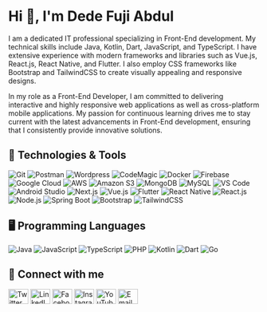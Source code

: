 <!-- <h1>Hi 👋, I'm Dede Fuji Abdul</h1>
I am a dedicated IT professional with a strong specialization in Front-End development. My technical proficiency encompasses a range of programming languages including Java, Kotlin, Dart, JavaScript, and TypeScript. I possess extensive experience in utilizing modern frameworks and libraries such as Vue.js, React.js, React Native, and Flutter. Additionally, I am adept in employing CSS frameworks like Bootstrap and TailwindCSS to create visually appealing and responsive designs.

In my role as a Front-End Developer, I am committed to delivering interactive and highly responsive web applications as well as cross-platform mobile applications. My passion for continuous learning drives me to stay current with the latest advancements in Front-End development, ensuring that I consistently provide innovative solutions.

## 🔧 Technologies & Tools
![](https://img.shields.io/badge/Git-informational?style=flat&logo=git&logoColor=white&color=6aa6f8)
![](https://img.shields.io/badge/Postman-informational?style=flat&logo=postman&logoColor=white&color=6aa6f8)
![](https://img.shields.io/badge/Wordpress-informational?style=flat&logo=wordpress&logoColor=white&color=6aa6f8)
![](https://img.shields.io/badge/CodeMagic-informational?style=flat&logo=codemagic&logoColor=white&color=6aa6f8)
![](https://img.shields.io/badge/Docker-informational?style=flat&logo=docker&logoColor=white&color=6aa6f8)
![](https://img.shields.io/badge/Firebase-informational?style=flat&logo=firebase&logoColor=white&color=6aa6f8)
![](https://img.shields.io/badge/Google_Cloud-informational?style=flat&logo=googlecloud&logoColor=white&color=6aa6f8)
![](https://img.shields.io/badge/AWS-informational?style=flat&logo=amazonaws&logoColor=white&color=6aa6f8)
![](https://img.shields.io/badge/Amazon_S3-informational?style=flat&logo=amazons3&logoColor=white&color=6aa6f8)
![](https://img.shields.io/badge/MongoDB-informational?style=flat&logo=mongodb&logoColor=white&color=6aa6f8)
![](https://img.shields.io/badge/MySQL-informational?style=flat&logo=mysql&logoColor=white&color=6aa6f8)
![](https://img.shields.io/badge/VS_Code-informational?style=flat&logo=visual-studio-code&logoColor=white&color=6aa6f8)
![](https://img.shields.io/badge/Android-Studio?style=flat&logo=android-studio&logoColor=white&color=6aa6f8)
![](https://img.shields.io/badge/Next.Js-informational?style=flat&logo=next.js&logoColor=white&color=6aa6f8)
![](https://img.shields.io/badge/Vue.Js-informational?style=flat&logo=vue.js&logoColor=white&color=6aa6f8)
![](https://img.shields.io/badge/Flutter-informational?style=flat&logo=flutter&logoColor=white&color=6aa6f8)
![](https://img.shields.io/badge/React_Native-informational?style=flat&logo=react&logoColor=white&color=6aa6f8)
![](https://img.shields.io/badge/React_JS-informational?style=flat&logo=react&logoColor=white&color=6aa6f8)
![](https://img.shields.io/badge/NodeJs-informational?style=flat&logo=node.js&logoColor=white&color=6aa6f8)
![](https://img.shields.io/badge/Spring_Boot-informational?style=flat&logo=spring&logoColor=white&color=6aa6f8)
![](https://img.shields.io/badge/Bootstrap-informational?style=flat&logo=Bootstrap&logoColor=white&color=6aa6f8)
![](https://img.shields.io/badge/Tailwindcss-informational?style=flat&logo=tailwindcss&logoColor=white&color=6aa6f8)

## 🔧 Programming Languages
![](https://img.shields.io/badge/Java-informational?style=flat&logo=oracle&logoColor=white&color=6aa6f8)
![](https://img.shields.io/badge/JavaScript-informational?style=flat&logo=javascript&logoColor=white&color=6aa6f8)
![](https://img.shields.io/badge/Typescript-informational?style=flat&logo=typescript&logoColor=white&color=6aa6f8)
![](https://img.shields.io/badge/PHP-informational?style=flat&logo=php&logoColor=white&color=6aa6f8)
![](https://img.shields.io/badge/Kotlin-informational?style=flat&logo=kotlin&logoColor=white&color=6aa6f8)
![](https://img.shields.io/badge/Dart-informational?style=flat&logo=dart&logoColor=white&color=6aa6f8)
![](https://img.shields.io/badge/GO-informational?style=flat&logo=go&logoColor=white&color=6aa6f8)

## 🔭 Connect with me 
<p align="left">
<a href="https://twitter.com/defuj17" target="blank"><img align="center" src="https://raw.githubusercontent.com/rahuldkjain/github-profile-readme-generator/master/src/images/icons/Social/twitter.svg" alt="defuj17" height="30" width="40" /></a>
<a href="https://linkedin.com/in/defuj" target="blank"><img align="center" src="https://raw.githubusercontent.com/rahuldkjain/github-profile-readme-generator/master/src/images/icons/Social/linked-in-alt.svg" alt="defuj" height="30" width="40" /></a>
<a href="https://fb.com/defuj17" target="blank"><img align="center" src="https://raw.githubusercontent.com/rahuldkjain/github-profile-readme-generator/master/src/images/icons/Social/facebook.svg" alt="defuj17" height="30" width="40" /></a>
<a href="https://instagram.com/defuj17" target="blank"><img align="center" src="https://raw.githubusercontent.com/rahuldkjain/github-profile-readme-generator/master/src/images/icons/Social/instagram.svg" alt="defuj17" height="30" width="40" /></a>
<a href="https://www.youtube.com/c/defuj17" target="blank"><img align="center" src="https://raw.githubusercontent.com/rahuldkjain/github-profile-readme-generator/master/src/images/icons/Social/youtube.svg" alt="defuj17" height="30" width="40" /></a>
<a href="mailto:defuj.dev@gmail.com" target="blank"><img align="center" src="https://www.logo.wine/a/logo/Gmail/Gmail-Logo.wine.svg" alt="defuj17" height="30" width="40" /></a>
</p>

## Send Gift
<a href='https://ko-fi.com/defuj' target='_blank'><img height='35' style='border:0px;height:46px;' src='https://az743702.vo.msecnd.net/cdn/kofi3.png?v=0' border='0' alt='Buy Me a Coffee at ko-fi.com' />
<a href="https://paypal.me/defuj17?country.x=ID&locale.x=id_ID" target='_blank'>
  <img height='45' style='border:0px;margin-left:24px' src="https://www.avonctlibrary.info/wp-content/uploads/2023/11/5895ceb2cba9841eabab6071.png" alt="Donate with PayPal" />
</a> -->

<h1 align="left">Hi 👋, I'm Dede Fuji Abdul</h1>
<p align="left">I am a dedicated IT professional specializing in Front-End development. My technical skills include Java, Kotlin, Dart, JavaScript, and TypeScript. I have extensive experience with modern frameworks and libraries such as Vue.js, React.js, React Native, and Flutter. I also employ CSS frameworks like Bootstrap and TailwindCSS to create visually appealing and responsive designs.</p>

<p align="left">In my role as a Front-End Developer, I am committed to delivering interactive and highly responsive web applications as well as cross-platform mobile applications. My passion for continuous learning drives me to stay current with the latest advancements in Front-End development, ensuring that I consistently provide innovative solutions.</p>

<h2 align="left">🔧 Technologies & Tools</h2>
<p align="left">
  <img src="https://img.shields.io/badge/Git-informational?style=flat&logo=git&logoColor=white&color=6aa6f8" alt="Git" />
  <img src="https://img.shields.io/badge/Postman-informational?style=flat&logo=postman&logoColor=white&color=6aa6f8" alt="Postman" />
  <img src="https://img.shields.io/badge/Wordpress-informational?style=flat&logo=wordpress&logoColor=white&color=6aa6f8" alt="Wordpress" />
  <img src="https://img.shields.io/badge/CodeMagic-informational?style=flat&logo=codemagic&logoColor=white&color=6aa6f8" alt="CodeMagic" />
  <img src="https://img.shields.io/badge/Docker-informational?style=flat&logo=docker&logoColor=white&color=6aa6f8" alt="Docker" />
  <img src="https://img.shields.io/badge/Firebase-informational?style=flat&logo=firebase&logoColor=white&color=6aa6f8" alt="Firebase" />
  <img src="https://img.shields.io/badge/Google_Cloud-informational?style=flat&logo=googlecloud&logoColor=white&color=6aa6f8" alt="Google Cloud" />
  <img src="https://img.shields.io/badge/AWS-informational?style=flat&logo=amazonaws&logoColor=white&color=6aa6f8" alt="AWS" />
  <img src="https://img.shields.io/badge/Amazon_S3-informational?style=flat&logo=amazons3&logoColor=white&color=6aa6f8" alt="Amazon S3" />
  <img src="https://img.shields.io/badge/MongoDB-informational?style=flat&logo=mongodb&logoColor=white&color=6aa6f8" alt="MongoDB" />
  <img src="https://img.shields.io/badge/MySQL-informational?style=flat&logo=mysql&logoColor=white&color=6aa6f8" alt="MySQL" />
  <img src="https://img.shields.io/badge/VS_Code-informational?style=flat&logo=visual-studio-code&logoColor=white&color=6aa6f8" alt="VS Code" />
  <img src="https://img.shields.io/badge/Android_Studio-informational?style=flat&logo=android-studio&logoColor=white&color=6aa6f8" alt="Android Studio" />
  <img src="https://img.shields.io/badge/Next.Js-informational?style=flat&logo=next.js&logoColor=white&color=6aa6f8" alt="Next.js" />
  <img src="https://img.shields.io/badge/Vue.Js-informational?style=flat&logo=vue.js&logoColor=white&color=6aa6f8" alt="Vue.js" />
  <img src="https://img.shields.io/badge/Flutter-informational?style=flat&logo=flutter&logoColor=white&color=6aa6f8" alt="Flutter" />
  <img src="https://img.shields.io/badge/React_Native-informational?style=flat&logo=react&logoColor=white&color=6aa6f8" alt="React Native" />
  <img src="https://img.shields.io/badge/React_JS-informational?style=flat&logo=react&logoColor=white&color=6aa6f8" alt="React.js" />
  <img src="https://img.shields.io/badge/NodeJs-informational?style=flat&logo=node.js&logoColor=white&color=6aa6f8" alt="Node.js" />
  <img src="https://img.shields.io/badge/Spring_Boot-informational?style=flat&logo=spring&logoColor=white&color=6aa6f8" alt="Spring Boot" />
  <img src="https://img.shields.io/badge/Bootstrap-informational?style=flat&logo=bootstrap&logoColor=white&color=6aa6f8" alt="Bootstrap" />
  <img src="https://img.shields.io/badge/TailwindCSS-informational?style=flat&logo=tailwindcss&logoColor=white&color=6aa6f8" alt="TailwindCSS" />
</p>

<h2 align="left">🖥️ Programming Languages</h2>
<p align="left">
  <img src="https://img.shields.io/badge/Java-informational?style=flat&logo=oracle&logoColor=white&color=6aa6f8" alt="Java" />
  <img src="https://img.shields.io/badge/JavaScript-informational?style=flat&logo=javascript&logoColor=white&color=6aa6f8" alt="JavaScript" />
  <img src="https://img.shields.io/badge/TypeScript-informational?style=flat&logo=typescript&logoColor=white&color=6aa6f8" alt="TypeScript" />
  <img src="https://img.shields.io/badge/PHP-informational?style=flat&logo=php&logoColor=white&color=6aa6f8" alt="PHP" />
  <img src="https://img.shields.io/badge/Kotlin-informational?style=flat&logo=kotlin&logoColor=white&color=6aa6f8" alt="Kotlin" />
  <img src="https://img.shields.io/badge/Dart-informational?style=flat&logo=dart&logoColor=white&color=6aa6f8" alt="Dart" />
  <img src="https://img.shields.io/badge/Go-informational?style=flat&logo=go&logoColor=white&color=6aa6f8" alt="Go" />
</p>

<h2 align="left">🔗 Connect with me</h2>
<p align="left">
  <a href="https://twitter.com/defuj17" target="_blank"><img src="https://raw.githubusercontent.com/rahuldkjain/github-profile-readme-generator/master/src/images/icons/Social/twitter.svg" alt="Twitter" height="30" width="40" /></a>
  <a href="https://linkedin.com/in/defuj" target="_blank"><img src="https://raw.githubusercontent.com/rahuldkjain/github-profile-readme-generator/master/src/images/icons/Social/linked-in-alt.svg" alt="LinkedIn" height="30" width="40" /></a>
  <a href="https://fb.com/defuj17" target="_blank"><img src="https://raw.githubusercontent.com/rahuldkjain/github-profile-readme-generator/master/src/images/icons/Social/facebook.svg" alt="Facebook" height="30" width="40" /></a>
  <a href="https://instagram.com/defuj17" target="_blank"><img src="https://raw.githubusercontent.com/rahuldkjain/github-profile-readme-generator/master/src/images/icons/Social/instagram.svg" alt="Instagram" height="30" width="40" /></a>
  <a href="https://www.youtube.com/c/defuj17" target="_blank"><img src="https://raw.githubusercontent.com/rahuldkjain/github-profile-readme-generator/master/src/images/icons/Social/youtube.svg" alt="YouTube" height="30" width="40" /></a>
  <a href="mailto:defuj.dev@gmail.com" target="_blank"><img src="https://www.logo.wine/a/logo/Gmail/Gmail-Logo.wine.svg" alt="Email" height="30" width="40" /></a>
</p>
